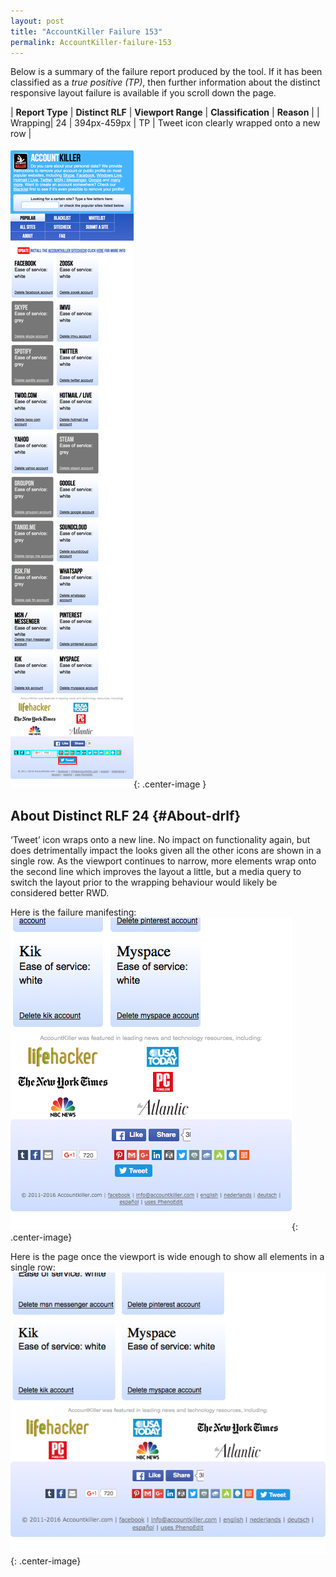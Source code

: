 ```yaml
---
layout: post
title: "AccountKiller Failure 153"
permalink: AccountKiller-failure-153
---
```

Below is a summary of the failure report produced by the tool. If it has been classified as a *true positive (TP)*, then further information about the distinct responsive layout failure is available if you scroll down the page.

| **Report Type** | **Distinct RLF** | **Viewport Range** | **Classification** | **Reason** |
| Wrapping| 24 | 394px-459px | TP | Tweet icon clearly wrapped onto a new row | 

![Screenshot of the fault](assets/images/AccountKiller/fault153/wrappingWidth426.png){: .center-image }

## About Distinct RLF 24 {#About-drlf}

‘Tweet’ icon wraps onto a new line. No impact on functionality again, but does detrimentally impact the looks given all the other icons are shown in a single row. As the viewport continues to narrow, more elements wrap onto the second line which improves the layout a little, but a media query to switch the layout prior to the wrapping behaviour would likely be considered better RWD.

Here is the failure manifesting:
![Bad](assets/good-bad/rlf24/bad.png){: .center-image}

Here is the page once the viewport is wide enough to show all elements in a single row:
![OK](assets/good-bad/rlf24/ok.png){: .center-image}
